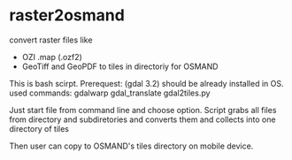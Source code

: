 # raster2osmand
convert raster files like
- OZI .map (.ozf2)
- GeoTiff and GeoPDF
to tiles in directoriy for OSMAND 

This is bash scirpt.
Prerequest: (gdal 3.2) should be already installed in OS.
used commands: gdalwarp gdal_translate gdal2tiles.py

Just start file from command line and choose option.
Script grabs all files from directory and subdiretories and converts them and collects into one directory of tiles

Then user can copy to OSMAND's tiles directory on mobile device.

